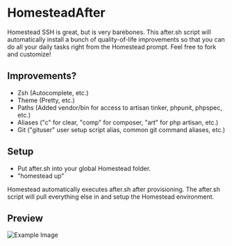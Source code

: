 # HomesteadAfter
Homestead SSH is great, but is very barebones.  This after.sh script will automatically install a bunch of quality-of-life improvements so that you can do all your daily tasks right from the Homestead prompt.  Feel free to fork and customize!

## Improvements?
- Zsh (Autocomplete, etc.)
- Theme (Pretty, etc.)
- Paths (Added vendor/bin for access to artisan tinker, phpunit, phpspec, etc.)
- Aliases ("c" for clear, "comp" for composer, "art" for php artisan, etc.)
- Git ("gituser" user setup script alias, common git command aliases, etc.)

## Setup
- Put after.sh into your global Homestead folder.
- "homestead up"

Homestead automatically executes after.sh after provisioning.  The after.sh script will pull everything else in and setup the Homestead environment.

## Preview
![Example Image](http://puu.sh/g2ZyN/bca5b3233a.png)
